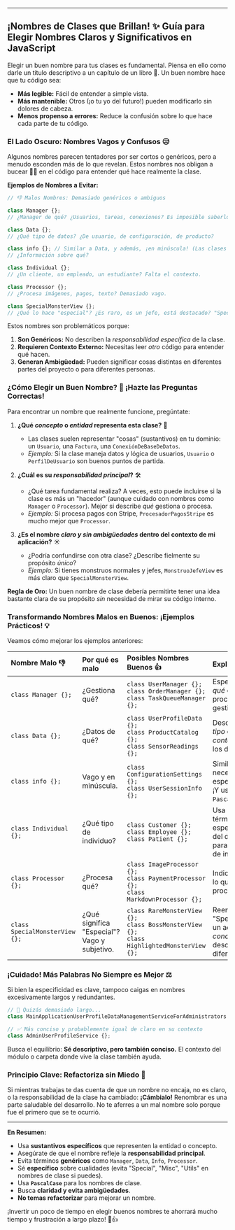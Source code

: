 
---

## ¡Nombres de Clases que Brillan! ✨ Guía para Elegir Nombres Claros y Significativos en JavaScript

Elegir un buen nombre para tus clases es fundamental. Piensa en ello como darle un título descriptivo a un capítulo de un libro 📖. Un buen nombre hace que tu código sea:

*   **Más legible:** Fácil de entender a simple vista.
*   **Más mantenible:** Otros (¡o tu yo del futuro!) pueden modificarlo sin dolores de cabeza.
*   **Menos propenso a errores:** Reduce la confusión sobre lo que hace cada parte de tu código.

### El Lado Oscuro: Nombres Vagos y Confusos 😥

Algunos nombres parecen tentadores por ser cortos o genéricos, pero a menudo esconden más de lo que revelan. Estos nombres nos obligan a bucear 🏊‍♀️ en el código para entender qué hace realmente la clase.

**Ejemplos de Nombres a Evitar:**

```javascript
// 👎 Malos Nombres: Demasiado genéricos o ambiguos

class Manager {};
// ¿Manager de qué? ¿Usuarios, tareas, conexiones? Es imposible saberlo.

class Data {};
// ¿Qué tipo de datos? ¿De usuario, de configuración, de producto?

class info {}; // Similar a Data, y además, ¡en minúscula! (Las clases deben usar PascalCase)
// ¿Información sobre qué?

class Individual {};
// ¿Un cliente, un empleado, un estudiante? Falta el contexto.

class Processor {};
// ¿Procesa imágenes, pagos, texto? Demasiado vago.

class SpecialMonsterView {};
// ¿Qué lo hace "especial"? ¿Es raro, es un jefe, está destacado? "Special" no aporta información concreta.
```

Estos nombres son problemáticos porque:

1.  **Son Genéricos:** No describen la *responsabilidad específica* de la clase.
2.  **Requieren Contexto Externo:** Necesitas leer *otro* código para entender qué hacen.
3.  **Generan Ambigüedad:** Pueden significar cosas distintas en diferentes partes del proyecto o para diferentes personas.

### ¿Cómo Elegir un Buen Nombre? 🤔 ¡Hazte las Preguntas Correctas!

Para encontrar un nombre que realmente funcione, pregúntate:

1.  **¿Qué *concepto* o *entidad* representa esta clase?** 🎯
    *   Las clases suelen representar "cosas" (sustantivos) en tu dominio: un `Usuario`, una `Factura`, una `ConexiónDeBaseDeDatos`.
    *   *Ejemplo:* Si la clase maneja datos y lógica de usuarios, `Usuario` o `PerfilDeUsuario` son buenos puntos de partida.

2.  **¿Cuál es su *responsabilidad principal*?** 🛠️
    *   ¿Qué tarea fundamental realiza? A veces, esto puede incluirse si la clase es más un "hacedor" (aunque cuidado con nombres como `Manager` o `Processor`). Mejor si describe *qué* gestiona o procesa.
    *   *Ejemplo:* Si procesa pagos con Stripe, `ProcesadorPagosStripe` es mucho mejor que `Processor`.

3.  **¿Es el nombre *claro y sin ambigüedades* dentro del contexto de mi aplicación?** ☀️
    *   ¿Podría confundirse con otra clase? ¿Describe fielmente su propósito *único*?
    *   *Ejemplo:* Si tienes monstruos normales y jefes, `MonstruoJefeView` es más claro que `SpecialMonsterView`.

**Regla de Oro:** Un buen nombre de clase debería permitirte tener una idea bastante clara de su propósito *sin* necesidad de mirar su código interno.

### Transformando Nombres Malos en Buenos: ¡Ejemplos Prácticos! 💡

Veamos cómo mejorar los ejemplos anteriores:

| Nombre Malo 👎           | Por qué es malo                                  | Posibles Nombres Buenos 👍                     | Explicación                                                                 |
| :----------------------- | :----------------------------------------------- | :--------------------------------------------- | :-------------------------------------------------------------------------- |
| `class Manager {};`      | ¿Gestiona qué?                                   | `class UserManager {};`<br>`class OrderManager {};`<br>`class TaskQueueManager {};` | Especifica *qué* entidad o proceso está gestionando.                    |
| `class Data {};`         | ¿Datos de qué?                                   | `class UserProfileData {};`<br>`class ProductCatalog {};`<br>`class SensorReadings {};` | Describe el *tipo* o *contenido* de los datos.                              |
| `class info {};`         | Vago y en minúscula.                             | `class ConfigurationSettings {};`<br>`class UserSessionInfo {};` | Similar a `Data`, necesita especificidad. ¡Y usa `PascalCase`!             |
| `class Individual {};`   | ¿Qué tipo de individuo?                          | `class Customer {};`<br>`class Employee {};`<br>`class Patient {};`      | Usa el término específico del dominio para el tipo de individuo.          |
| `class Processor {};`    | ¿Procesa qué?                                    | `class ImageProcessor {};`<br>`class PaymentProcessor {};`<br>`class MarkdownProcessor {};` | Indica *qué* es lo que se procesa.                                        |
| `class SpecialMonsterView {};` | ¿Qué significa "Especial"? Vago y subjetivo. | `class RareMonsterView {};`<br>`class BossMonsterView {};`<br>`class HighlightedMonsterView {};` | Reemplaza "Special" con un adjetivo *concreto* que describa la diferencia. |

### ¡Cuidado! Más Palabras No Siempre es Mejor ⚖️

Si bien la especificidad es clave, tampoco caigas en nombres excesivamente largos y redundantes.

```javascript
// 🤔 Quizás demasiado largo...
class MainApplicationUserProfileDataManagementServiceForAdministrators {};

// ✅ Más conciso y probablemente igual de claro en su contexto
class AdminUserProfileService {};
```

Busca el equilibrio: **Sé descriptivo, pero también conciso.** El contexto del módulo o carpeta donde vive la clase también ayuda.

### Principio Clave: Refactoriza sin Miedo 🔄

Si mientras trabajas te das cuenta de que un nombre no encaja, no es claro, o la responsabilidad de la clase ha cambiado: **¡Cámbialo!** Renombrar es una parte saludable del desarrollo. No te aferres a un mal nombre solo porque fue el primero que se te ocurrió.

---

**En Resumen:**

*   Usa **sustantivos específicos** que representen la entidad o concepto.
*   Asegúrate de que el nombre refleje la **responsabilidad principal**.
*   Evita términos **genéricos** como `Manager`, `Data`, `Info`, `Processor`.
*   Sé **específico** sobre cualidades (evita "Special", "Misc", "Utils" en nombres de clase si puedes).
*   Usa **`PascalCase`** para los nombres de clase.
*   Busca **claridad y evita ambigüedades**.
*   **No temas refactorizar** para mejorar un nombre.

¡Invertir un poco de tiempo en elegir buenos nombres te ahorrará mucho tiempo y frustración a largo plazo! 🎉👍
